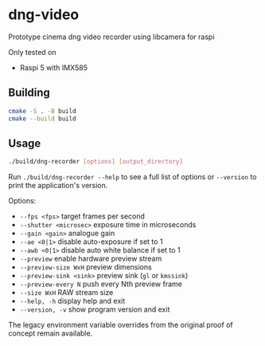 # dng-video

Prototype cinema dng video recorder using libcamera for raspi

Only tested on
- Raspi 5 with IMX585 

## Building

```sh
cmake -S . -B build
cmake --build build

```

## Usage

```sh
./build/dng-recorder [options] [output_directory]
```

Run `./build/dng-recorder --help` to see a full list of options or `--version`
to print the application's version.

Options:

- `--fps <fps>`               target frames per second
- `--shutter <microsec>`      exposure time in microseconds
- `--gain <gain>`             analogue gain
- `--ae <0|1>`                disable auto-exposure if set to 1
- `--awb <0|1>`               disable auto white balance if set to 1
- `--preview`                 enable hardware preview stream
- `--preview-size WxH`        preview dimensions
- `--preview-sink <sink>`     preview sink (`gl` or `kmssink`)
- `--preview-every N`         push every Nth preview frame
- `--size WxH`                RAW stream size
- `--help, -h`                display help and exit
- `--version, -v`             show program version and exit

The legacy environment variable overrides from the original proof of
concept remain available.


